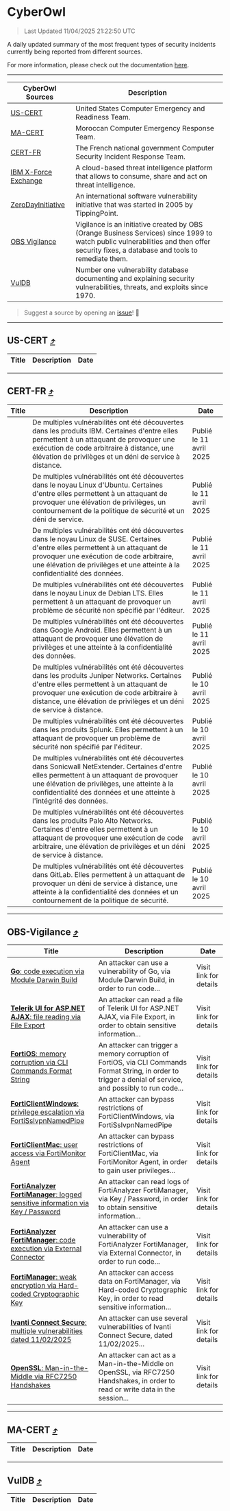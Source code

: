 
 <div id='top'></div>

# CyberOwl

 > Last Updated 11/04/2025 21:22:50 UTC
 
 A daily updated summary of the most frequent types of security incidents currently being reported from different sources.
 
 For more information, please check out the documentation [here](./docs/README.md).
 
 ---
 |CyberOwl Sources|Description|
 |---|---|
 |[US-CERT](#us-cert-arrow_heading_up)|United States Computer Emergency and Readiness Team.|
 |[MA-CERT](#ma-cert-arrow_heading_up)|Moroccan Computer Emergency Response Team.|
 |[CERT-FR](#cert-fr-arrow_heading_up)|The French national government Computer Security Incident Response Team.|
 |[IBM X-Force Exchange](#ibmcloud-arrow_heading_up)|A cloud-based threat intelligence platform that allows to consume, share and act on threat intelligence.|
 |[ZeroDayInitiative](#zerodayinitiative-arrow_heading_up)|An international software vulnerability initiative that was started in 2005 by TippingPoint.|
 |[OBS Vigilance](#obs-vigilance-arrow_heading_up)|Vigilance is an initiative created by OBS (Orange Business Services) since 1999 to watch public vulnerabilities and then offer security fixes, a database and tools to remediate them.|
 |[VulDB](#vuldb-arrow_heading_up)|Number one vulnerability database documenting and explaining security vulnerabilities, threats, and exploits since 1970.|
 
 > Suggest a source by opening an [issue](https://github.com/karimhabush/cyberowl/issues)! :raised_hands:
 ---

## US-CERT [:arrow_heading_up:](#cyberowl)

 |Title|Description|Date|
 |---|---|---|
 
 ---

## CERT-FR [:arrow_heading_up:](#cyberowl)

 |Title|Description|Date|
 |---|---|---|
 |[](https://www.cert.ssi.gouv.fr/avis/CERTFR-2025-AVI-0309/)|De multiples vulnérabilités ont été découvertes dans les produits IBM. Certaines d'entre elles permettent à un attaquant de provoquer une exécution de code arbitraire à distance, une élévation de privilèges et un déni de service à distance.|Publié le 11 avril 2025|
 |[](https://www.cert.ssi.gouv.fr/avis/CERTFR-2025-AVI-0308/)|De multiples vulnérabilités ont été découvertes dans le noyau Linux d'Ubuntu. Certaines d'entre elles permettent à un attaquant de provoquer une élévation de privilèges, un contournement de la politique de sécurité et un déni de service.|Publié le 11 avril 2025|
 |[](https://www.cert.ssi.gouv.fr/avis/CERTFR-2025-AVI-0307/)|De multiples vulnérabilités ont été découvertes dans le noyau Linux de SUSE. Certaines d'entre elles permettent à un attaquant de provoquer une exécution de code arbitraire, une élévation de privilèges et une atteinte à la confidentialité des données.|Publié le 11 avril 2025|
 |[](https://www.cert.ssi.gouv.fr/avis/CERTFR-2025-AVI-0306/)|De multiples vulnérabilités ont été découvertes dans le noyau Linux de Debian LTS. Elles permettent à un attaquant de provoquer un problème de sécurité non spécifié par l'éditeur.|Publié le 11 avril 2025|
 |[](https://www.cert.ssi.gouv.fr/avis/CERTFR-2025-AVI-0305/)|De multiples vulnérabilités ont été découvertes dans Google Android. Elles permettent à un attaquant de provoquer une élévation de privilèges et une atteinte à la confidentialité des données.|Publié le 11 avril 2025|
 |[](https://www.cert.ssi.gouv.fr/avis/CERTFR-2025-AVI-0304/)|De multiples vulnérabilités ont été découvertes dans les produits Juniper Networks. Certaines d'entre elles permettent à un attaquant de provoquer une exécution de code arbitraire à distance, une élévation de privilèges et un déni de service à distance.|Publié le 10 avril 2025|
 |[](https://www.cert.ssi.gouv.fr/avis/CERTFR-2025-AVI-0303/)|De multiples vulnérabilités ont été découvertes dans les produits Splunk. Elles permettent à un attaquant de provoquer un problème de sécurité non spécifié par l'éditeur.|Publié le 10 avril 2025|
 |[](https://www.cert.ssi.gouv.fr/avis/CERTFR-2025-AVI-0302/)|De multiples vulnérabilités ont été découvertes dans Sonicwall NetExtender. Certaines d'entre elles permettent à un attaquant de provoquer une élévation de privilèges, une atteinte à la confidentialité des données et une atteinte à l'intégrité des données.|Publié le 10 avril 2025|
 |[](https://www.cert.ssi.gouv.fr/avis/CERTFR-2025-AVI-0301/)|De multiples vulnérabilités ont été découvertes dans les produits Palo Alto Networks. Certaines d'entre elles permettent à un attaquant de provoquer une exécution de code arbitraire, une élévation de privilèges et un déni de service à distance.|Publié le 10 avril 2025|
 |[](https://www.cert.ssi.gouv.fr/avis/CERTFR-2025-AVI-0300/)|De multiples vulnérabilités ont été découvertes dans GitLab. Elles permettent à un attaquant de provoquer un déni de service à distance, une atteinte à la confidentialité des données et un contournement de la politique de sécurité.|Publié le 10 avril 2025|
 
 ---

## OBS-Vigilance [:arrow_heading_up:](#cyberowl)

 |Title|Description|Date|
 |---|---|---|
 |[<a href="https://vigilance.fr/vulnerability/Go-code-execution-via-Module-Darwin-Build-46349" class="noirorange"><b>Go</b>: code execution via Module Darwin Build</a>](https://vigilance.fr/vulnerability/Go-code-execution-via-Module-Darwin-Build-46349)|An attacker can use a vulnerability of Go, via Module Darwin Build, in order to run code...|Visit link for details|
 |[<a href="https://vigilance.fr/vulnerability/Telerik-UI-for-ASP-NET-AJAX-file-reading-via-File-Export-46348" class="noirorange"><b>Telerik UI for ASP.NET AJAX</b>: file reading via File Export</a>](https://vigilance.fr/vulnerability/Telerik-UI-for-ASP-NET-AJAX-file-reading-via-File-Export-46348)|An attacker can read a file of Telerik UI for ASP.NET AJAX, via File Export, in order to obtain sensitive information...|Visit link for details|
 |[<a href="https://vigilance.fr/vulnerability/FortiOS-memory-corruption-via-CLI-Commands-Format-String-46346" class="noirorange"><b>FortiOS</b>: memory corruption via CLI Commands Format String</a>](https://vigilance.fr/vulnerability/FortiOS-memory-corruption-via-CLI-Commands-Format-String-46346)|An attacker can trigger a memory corruption of FortiOS, via CLI Commands Format String, in order to trigger a denial of service, and possibly to run code...|Visit link for details|
 |[<a href="https://vigilance.fr/vulnerability/FortiClientWindows-privilege-escalation-via-FortiSslvpnNamedPipe-46345" class="noirorange"><b>FortiClientWindows</b>: privilege escalation via FortiSslvpnNamedPipe</a>](https://vigilance.fr/vulnerability/FortiClientWindows-privilege-escalation-via-FortiSslvpnNamedPipe-46345)|An attacker can bypass restrictions of FortiClientWindows, via FortiSslvpnNamedPipe|Visit link for details|
 |[<a href="https://vigilance.fr/vulnerability/FortiClientMac-user-access-via-FortiMonitor-Agent-46344" class="noirorange"><b>FortiClientMac</b>: user access via FortiMonitor Agent</a>](https://vigilance.fr/vulnerability/FortiClientMac-user-access-via-FortiMonitor-Agent-46344)|An attacker can bypass restrictions of FortiClientMac, via FortiMonitor Agent, in order to gain user privileges...|Visit link for details|
 |[<a href="https://vigilance.fr/vulnerability/FortiAnalyzer-FortiManager-logged-sensitive-information-via-Key-Password-46343" class="noirorange"><b>FortiAnalyzer  FortiManager</b>: logged sensitive information via Key / Password</a>](https://vigilance.fr/vulnerability/FortiAnalyzer-FortiManager-logged-sensitive-information-via-Key-Password-46343)|An attacker can read logs of FortiAnalyzer  FortiManager, via Key / Password, in order to obtain sensitive information...|Visit link for details|
 |[<a href="https://vigilance.fr/vulnerability/FortiAnalyzer-FortiManager-code-execution-via-External-Connector-46341" class="noirorange"><b>FortiAnalyzer  FortiManager</b>: code execution via External Connector</a>](https://vigilance.fr/vulnerability/FortiAnalyzer-FortiManager-code-execution-via-External-Connector-46341)|An attacker can use a vulnerability of FortiAnalyzer  FortiManager, via External Connector, in order to run code...|Visit link for details|
 |[<a href="https://vigilance.fr/vulnerability/FortiManager-weak-encryption-via-Hard-coded-Cryptographic-Key-46338" class="noirorange"><b>FortiManager</b>: weak encryption via Hard-coded Cryptographic Key</a>](https://vigilance.fr/vulnerability/FortiManager-weak-encryption-via-Hard-coded-Cryptographic-Key-46338)|An attacker can access data on FortiManager, via Hard-coded Cryptographic Key, in order to read sensitive information...|Visit link for details|
 |[<a href="https://vigilance.fr/vulnerability/Ivanti-Connect-Secure-multiple-vulnerabilities-dated-11-02-2025-46337" class="noirorange"><b>Ivanti Connect Secure</b>: multiple vulnerabilities dated 11/02/2025</a>](https://vigilance.fr/vulnerability/Ivanti-Connect-Secure-multiple-vulnerabilities-dated-11-02-2025-46337)|An attacker can use several vulnerabilities of Ivanti Connect Secure, dated 11/02/2025...|Visit link for details|
 |[<a href="https://vigilance.fr/vulnerability/OpenSSL-Man-in-the-Middle-via-RFC7250-Handshakes-46336" class="noirorange"><b>OpenSSL</b>: Man-in-the-Middle via RFC7250 Handshakes</a>](https://vigilance.fr/vulnerability/OpenSSL-Man-in-the-Middle-via-RFC7250-Handshakes-46336)|An attacker can act as a Man-in-the-Middle on OpenSSL, via RFC7250 Handshakes, in order to read or write data in the session...|Visit link for details|
 
 ---

## MA-CERT [:arrow_heading_up:](#cyberowl)

 |Title|Description|Date|
 |---|---|---|
 
 ---

## VulDB [:arrow_heading_up:](#cyberowl)

 |Title|Description|Date|
 |---|---|---|
 